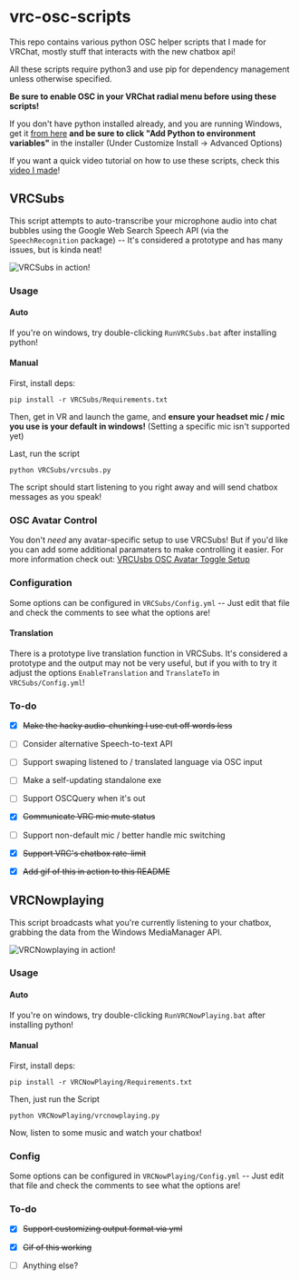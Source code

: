 # vrc-osc-scripts
This repo contains various python OSC helper scripts that I made for VRChat, mostly stuff that interacts with the new chatbox api!

All these scripts require python3 and use pip for dependency management unless otherwise specified.

**Be sure to enable OSC in your VRChat radial menu before using these scripts!**

If you don't have python installed already, and you are running Windows, get it [from here](https://www.python.org/ftp/python/3.10.6/python-3.10.6-amd64.exe) **and be sure to click "Add Python to environment variables"** in the installer (Under Customize Install -> Advanced Options)

If you want a quick video tutorial on how to use these scripts, check this [video I made](https://www.youtube.com/watch?v=y9XOGtOaIV8)!

## VRCSubs
This script attempts to auto-transcribe your microphone audio into chat bubbles using the Google Web Search Speech API (via the `SpeechRecognition` package) -- It's considered a prototype and has many issues, but is kinda neat!

![VRCSubs in action!](https://raw.githubusercontent.com/cyberkitsune/vrc-osc-scripts/main/img/subtitles.gif)

### Usage
#### Auto
If you're on windows, try double-clicking `RunVRCSubs.bat` after installing python!

#### Manual
First, install deps:
```
pip install -r VRCSubs/Requirements.txt
```

Then, get in VR and launch the game, and **ensure your headset mic / mic you use is your default in windows!** (Setting a specific mic isn't supported yet)

Last, run the script
```
python VRCSubs/vrcsubs.py
```

The script should start listening to you right away and will send chatbox messages as you speak!

### OSC Avatar Control
You don't _need_ any avatar-specific setup to use VRCSubs! But if you'd like you can add some additional paramaters to make controlling it easier. For more information check out: [VRCUsbs OSC Avatar Toggle Setup](https://github.com/cyberkitsune/vrc-osc-scripts/wiki/VRCSubs-OSC-Avatar-Toggle-Setup)

### Configuration
Some options can be configured in `VRCSubs/Config.yml` -- Just edit that file and check the comments to see what the options are!

#### Translation
There is a prototype live translation function in VRCSubs. It's considered a prototype and the output may not be very useful, but if you with to try it adjust the options `EnableTranslation` and `TranslateTo` in `VRCSubs/Config.yml`!

### To-do
- [x] ~~Make the hacky audio-chunking I use cut off words less~~
- [ ] Consider alternative Speech-to-text API
- [ ] Support swaping listened to / translated language via OSC input
- [ ] Make a self-updating standalone exe
- [ ] Support OSCQuery when it's out
- [x] ~~Communicate VRC mic mute status~~
- [ ] Support non-default mic / better handle mic switching
- [X] ~~Support VRC's chatbox rate-limit~~
- [x] ~~Add gif of this in action to this README~~


## VRCNowplaying
This script broadcasts what you're currently listening to your chatbox, grabbing the data from the Windows MediaManager API.

![VRCNowplaying in action!](https://raw.githubusercontent.com/cyberkitsune/vrc-osc-scripts/main/img/nowplaying.gif)

### Usage
#### Auto
If you're on windows, try double-clicking `RunVRCNowPlaying.bat` after installing python!

#### Manual
First, install deps:
```
pip install -r VRCNowPlaying/Requirements.txt
```

Then, just run the Script
```
python VRCNowPlaying/vrcnowplaying.py
```

Now, listen to some music and watch your chatbox!

### Config
Some options can be configured in `VRCNowPlaying/Config.yml` -- Just edit that file and check the comments to see what the options are!

### To-do
- [x] ~~Support customizing output format via yml~~
- [x] ~~Gif of this working~~
- [ ] Anything else?

